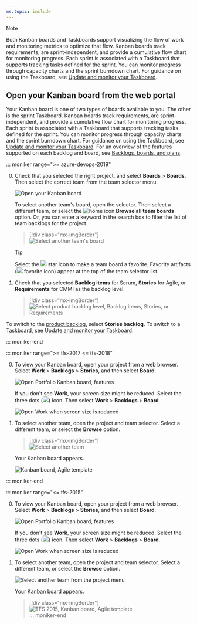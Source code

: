 ```yaml
---
ms.topic: include
---
```



> [!NOTE]  
> Both Kanban boards and Taskboards support visualizing the flow of work and monitoring metrics to optimize that flow. Kanban boards track requirements, are sprint-independent, and provide a cumulative flow chart for monitoring progress. Each sprint is associated with a Taskboard that supports tracking tasks defined for the sprint. You can monitor progress through capacity charts and the sprint burndown chart. For guidance on using the Taskboard, see [Update and monitor your Taskboard](/azure/devops/boards/sprints/task-board).


## Open your Kanban board from the web portal

Your Kanban board is one of two types of boards available to you. The other is the sprint Taskboard. Kanban boards track requirements, are sprint-independent, and provide a cumulative flow chart for monitoring progress. Each sprint is associated with a Taskboard that supports tracking tasks defined for the sprint. You can monitor progress through capacity charts and the sprint burndown chart. For guidance on using the Taskboard, see [Update and monitor your Taskboard](/azure/devops/boards/sprints/task-board). For an overview of the features supported on each backlog and board, see [Backlogs, boards, and plans](/azure/devops/boards/backlogs/backlogs-boards-plans).


::: moniker range=">= azure-devops-2019"

0. Check that you selected the right project, and select **Boards** > **Boards**. Then select the correct team from the team selector menu. 

	![Open your Kanban board](/azure/devops/boards/boards/_img/quickstart/open-kanban-board-agile.png)  

	To select another team's board, open the selector. Then select a different team, or select the ![home icon](/azure/devops/_img/icons/home-icon.png) **Browse all team boards** option. Or, you can enter a keyword in the search box to filter the list of team backlogs for the project.

	> [!div class="mx-imgBorder"]  
	> ![Select another team's board](/azure/devops/boards/boards/_img/quickstart/select-kanban-team-board.png) 

	> [!TIP]    
	> Select the ![ ](/azure/devops/_img/icons/icon-favorite-star.png) star icon to make a team board a favorite. Favorite artifacts (![ ](/azure/devops/_img/icons/icon-favorited.png) favorite icon) appear at the top of the team selector list.

1. Check that you selected **Backlog items** for Scrum, **Stories** for Agile, or **Requirements** for CMMI as the backlog level. 

	> [!div class="mx-imgBorder"]  
	> ![Select product backlog level, Backlog items, Stories, or Requirements](/azure/devops/boards/sprints/_img/assign-items-sprint/select-product-backlog-agile.png) 

To switch to the [product backlog](/azure/devops/boards/backlogs/create-your-backlog), select **Stories backlog**. To switch to a Taskboard, see [Update and monitor your Taskboard](/azure/devops/boards/sprints/task-board).  

::: moniker-end


::: moniker range=">= tfs-2017 <= tfs-2018"

0. To view your Kanban board, open your project from a web browser. Select **Work** > **Backlogs** > **Stories**, and then select **Board**. 

	![Open Portfolio Kanban board, features](/azure/devops/boards/boards/_img/quickstart/open-kanban-board.png)

	If you don't see **Work**, your screen size might be reduced. Select the three dots (![ ](/azure/devops/_shared/_img/ellipses-reduced-screen-size.png)) icon. Then select **Work** > **Backlogs** > **Board**.   

	![Open Work when screen size is reduced](/azure/devops/boards/boards/_img/kanban-quickstart-reduced-screensize.png)   

1. To select another team, open the project and team selector. Select a different team, or select the **Browse** option.  

   > [!div class="mx-imgBorder"]  
   > ![Select another team](/azure/devops/boards/sprints/_img/assign-items-sprint/team-selector-backlogs-standard.png)  

   Your Kanban board appears. 
	  
   ![Kanban board, Agile template](/azure/devops/boards/boards/_img/kanban-basics-intro.png)   

::: moniker-end   

::: moniker range="<= tfs-2015"

0. To view your Kanban board, open your project from a web browser. Select **Work** > **Backlogs** > **Stories**, and then select **Board**. 

	![Open Portfolio Kanban board, features](/azure/devops/boards/boards/_img/quickstart/open-kanban-board.png)

	If you don't see **Work**, your screen size might be reduced. Select the three dots (![ ](/azure/devops/_shared/_img/ellipses-reduced-screen-size.png)) icon. Then select **Work** > **Backlogs** > **Board**.   

	![Open Work when screen size is reduced](/azure/devops/boards/boards/_img/kanban-quickstart-reduced-screensize.png)   

1. To select another team, open the project and team selector. Select a different team, or select the **Browse** option.  

   ![Select another team from the project menu](/azure/devops/boards/sprints/_img/capacity/vso-team-selector.png)  

   Your Kanban board appears. 
	 
   > [!div class="mx-imgBorder"]  
   > ![TFS 2015, Kanban board, Agile template](/azure/devops/boards/boards/_img/overview/kanban-basics-intro-tfs.png)  
   ::: moniker-end   
